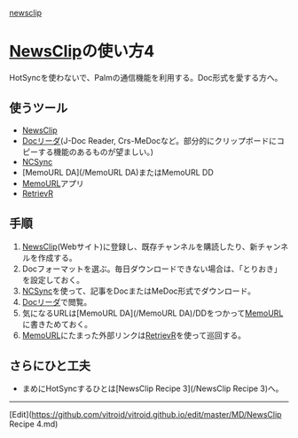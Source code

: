---
---
[newsclip](/newsclip)
# [NewsClip](/NewsClip)の使い方4
HotSyncを使わないで、Palmの通信機能を利用する。Doc形式を愛する方へ。
## 使うツール
* [NewsClip](/NewsClip)
* [Docリーダ](/Docリーダ)(J-Doc Reader, Crs-MeDocなど。部分的にクリップボードにコピーする機能のあるものが望ましい。)
* [NCSync](/NCSync)
* [MemoURL DA](/MemoURL DA)またはMemoURL DD
* [MemoURL](/MemoURL)アプリ
* [RetrievR](/RetrievR)
## 手順
1. [NewsClip](/NewsClip)(Webサイト)に登録し、既存チャンネルを購読したり、新チャンネルを作成する。
1. Docフォーマットを選ぶ。毎日ダウンロードできない場合は、「とりおき」を設定しておく。
1. [NCSync](/NCSync)を使って、記事をDocまたはMeDoc形式でダウンロード。
1. [Docリーダ](/Docリーダ)で閲覧。
1. 気になるURLは[MemoURL DA](/MemoURL DA)/DDをつかって[MemoURL](/MemoURL)に書きためておく。
1. [MemoURL](/MemoURL)にたまった外部リンクは[RetrievR](/RetrievR)を使って巡回する。
## さらにひと工夫
* まめにHotSyncするひとは[NewsClip Recipe 3](/NewsClip Recipe 3)へ。


----
[Edit](https://github.com/vitroid/vitroid.github.io/edit/master/MD/NewsClip Recipe 4.md)

